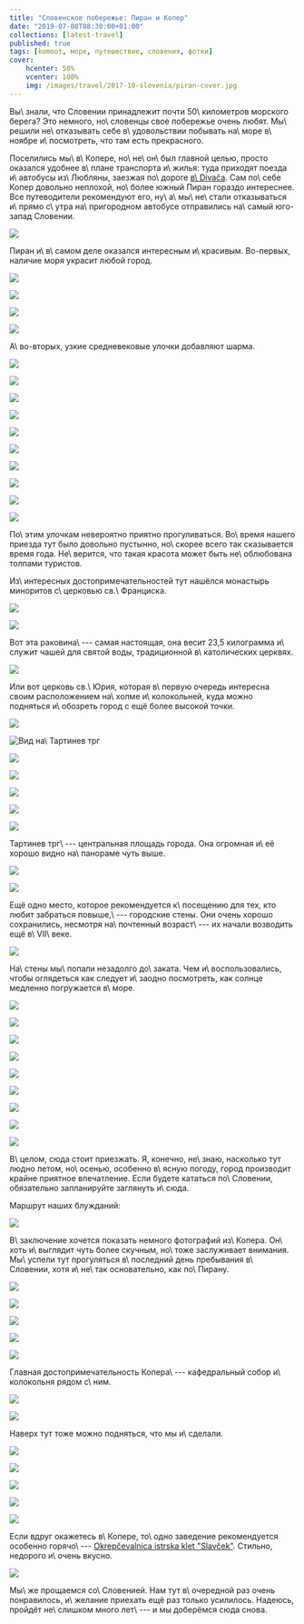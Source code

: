 ```yaml
---
title: "Словенское побережье: Пиран и Копер"
date: "2019-07-08T08:30:00+01:00"
collections: [latest-travel]
published: true
tags: [komoot, море, путешествие, словения, фотки]
cover:
    hcenter: 50%
    vcenter: 100%
    img: /images/travel/2017-10-slovenia/piran-cover.jpg
---
```


Вы\ знали, что Словении принадлежит почти 50\ километров морского берега? Это 
немного, но\ словенцы свое побережье очень любят. Мы\ решили не\ отказывать себе 
в\ удовольствии побывать на\ море в\ ноябре и\ посмотреть, что там есть 
прекрасного.

<!--more-->

Поселились мы\ в\ Копере, но\ не\ он\ был главной целью, просто оказался удобнее 
в\ плане транспорта и\ жилья: туда приходят поезда и\ автобусы из\ Любляны, 
заезжая по\ дороге [в\ Divača][skocjan]. Сам по\ себе Копер довольно неплохой, 
но\ более южный Пиран гораздо интереснее. Все путеводители рекомендуют его, 
ну\ а\ мы\ не\ стали отказываться и\ прямо с\ утра на\ пригородном автобусе 
отправились на\ самый юго-запад Словении.

![](/images/travel/2017-10-slovenia/piran-start.jpg)

Пиран и\ в\ самом деле оказался интересным и\ красивым. Во-первых, наличие моря 
украсит любой город. 

![](/images/travel/2017-10-slovenia/piran-sea-1.jpg)

![](/images/travel/2017-10-slovenia/piran-sea-2.jpg)

![](/images/travel/2017-10-slovenia/piran-sea-3.jpg)

![](/images/travel/2017-10-slovenia/piran-sea-4.jpg)

А\ во-вторых, узкие средневековые улочки добавляют шарма. 

![](/images/travel/2017-10-slovenia/piran-streets-1.jpg)

![](/images/travel/2017-10-slovenia/piran-streets-2.jpg)

![](/images/travel/2017-10-slovenia/piran-streets-3.jpg)

![](/images/travel/2017-10-slovenia/piran-streets-4.jpg)

![](/images/travel/2017-10-slovenia/piran-streets-5.jpg)

![](/images/travel/2017-10-slovenia/piran-streets-6.jpg)

![](/images/travel/2017-10-slovenia/piran-streets-7.jpg)

![](/images/travel/2017-10-slovenia/piran-streets-8.jpg)

![](/images/travel/2017-10-slovenia/piran-streets-9.jpg)

![](/images/travel/2017-10-slovenia/piran-streets-10.jpg)

По\ этим улочкам невероятно приятно прогуливаться. Во\ время нашего приезда тут 
было довольно пустынно, но\ скорее всего так сказывается время года. 
Не\ верится, что такая красота может быть не\ облюбована толпами туристов.

Из\ интересных достопримечательностей тут нашёлся монастырь миноритов 
с\ церковью св.\ Франциска.

![](/images/travel/2017-10-slovenia/piran-monastery-1.jpg)

![](/images/travel/2017-10-slovenia/piran-monastery-2.jpg)

Вот эта раковина\ --- самая настоящая, она весит 23,5 килограмма и\ служит чашей 
для святой воды, традиционной в\ католических церквях.

![](/images/travel/2017-10-slovenia/piran-monastery-3.jpg)

Или вот церковь св.\ Юрия, которая в\ первую очередь интересна своим 
расположением на\ холме и\ колокольней, куда можно подняться и\ обозреть город 
с ещё более высокой точки.

![](/images/travel/2017-10-slovenia/piran-top-1.jpg)

![Вид на\ Тартинев трг](/images/travel/2017-10-slovenia/piran-top-2.jpg)

![](/images/travel/2017-10-slovenia/piran-top-3.jpg)

![](/images/travel/2017-10-slovenia/piran-top-4.jpg)

![](/images/travel/2017-10-slovenia/piran-top-5-pano.jpg)

![](/images/travel/2017-10-slovenia/piran-top-6.jpg)

![](/images/travel/2017-10-slovenia/piran-top-7.jpg)

Тартинев трг\ --- центральная площадь города. Она огромная и\ её хорошо видно 
на\ панораме чуть выше.

![](/images/travel/2017-10-slovenia/piran-trg-1.jpg)

![](/images/travel/2017-10-slovenia/piran-trg-2.jpg)

Ещё одно место, которое рекомендуется к\ посещению для тех, кто любит забраться 
повыше,\ --- городские стены. Они очень хорошо сохранились, несмотря 
на\ почтенный возраст\ --- их начали возводить ещё в\ VII\ веке.

![](/images/travel/2017-10-slovenia/piran-walls.jpg)

На\ стены мы\ попали незадолго до\ заката. Чем и\ воспользовались, чтобы 
оглядеться как следует и\ заодно посмотреть, как солнце медленно погружается 
в\ море.

![](/images/travel/2017-10-slovenia/piran-sunset-1.jpg)

![](/images/travel/2017-10-slovenia/piran-sunset-2.jpg)

![](/images/travel/2017-10-slovenia/piran-sunset-3.jpg)

![](/images/travel/2017-10-slovenia/piran-sunset-4.jpg)

![](/images/travel/2017-10-slovenia/piran-sunset-5.jpg)

![](/images/travel/2017-10-slovenia/piran-sunset-6.jpg)

![](/images/travel/2017-10-slovenia/piran-sunset-7.jpg)

![](/images/travel/2017-10-slovenia/piran-sunset-8.jpg)

![](/images/travel/2017-10-slovenia/piran-sunset-9-pano.jpg)

В\ целом, сюда стоит приезжать. Я, конечно, не\ знаю, насколько тут людно летом, 
но\ осенью, особенно в\ ясную погоду, город производит крайне приятное 
впечатление. Если будете кататься по\ Словении, обязательно запланируйте 
заглянуть и\ сюда.

Маршрут наших блужданий:

![](iframe:https://www.komoot.de/tour/24838146/embed)

В\ заключение хочется показать немного фотографий из\ Копера. Он\ хоть 
и\ выглядит чуть более скучным, но\ тоже заслуживает внимания. Мы\ успели тут 
прогуляться в\ последний день пребывания в\ Словении, хотя и\ не\ так 
основательно, как по\ Пирану.

![](/images/travel/2017-10-slovenia/koper-walk-1.jpg)

![](/images/travel/2017-10-slovenia/koper-walk-2.jpg)

![](/images/travel/2017-10-slovenia/koper-walk-3.jpg)

![](/images/travel/2017-10-slovenia/koper-walk-4.jpg)

![](/images/travel/2017-10-slovenia/koper-walk-5.jpg)

Главная достопримечательность Копера\ --- кафедральный собор и\ колокольня рядом 
с\ ним.

![](/images/travel/2017-10-slovenia/koper-cathedral-1.jpg)

![](/images/travel/2017-10-slovenia/koper-cathedral-2.jpg)

Наверх тут тоже можно подняться, что мы и\ сделали.

![](/images/travel/2017-10-slovenia/koper-top-1.jpg)

![](/images/travel/2017-10-slovenia/koper-top-2.jpg)

![](/images/travel/2017-10-slovenia/koper-top-3.jpg)

![](/images/travel/2017-10-slovenia/koper-top-4.jpg)

![](/images/travel/2017-10-slovenia/koper-top-5-pano.jpg)

Если вдруг окажетесь в\ Копере, то\ одно заведение рекомендуется особенно 
горячо\ --- [Okrepčevalnica istrska klet "Slavček"][food]. Стильно, недорого 
и\ очень вкусно.

![](/images/travel/2017-10-slovenia/koper-food.jpg)

Мы\ же прощаемся со\ Словенией. Нам тут в\ очередной раз очень понравилось, 
и\ желание приехать ещё раз только усилилось. Надеюсь, пройдёт не\ слишком много 
лет\ --- и мы доберёмся сюда снова.

[skocjan]: /post/skocjan-2017/
[food]: http://www.mojagostilna.com/gostilna-istrska-klet-slavcek
